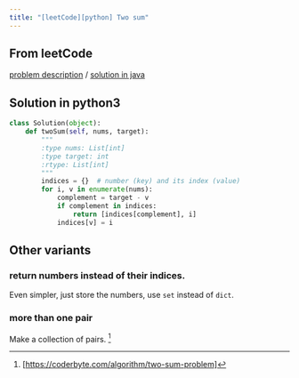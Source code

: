 ```yaml
---
title: "[leetCode][python] Two sum"
---
```


## From leetCode
[problem description](https://leetcode.com/problems/two-sum/description/)
/
[solution in java](https://leetcode.com/problems/two-sum/solution/#approach-3-one-pass-hash-table)


## Solution in python3
```python
class Solution(object):
    def twoSum(self, nums, target):
        """
        :type nums: List[int]
        :type target: int
        :rtype: List[int]
        """
        indices = {}  # number (key) and its index (value)
        for i, v in enumerate(nums):
            complement = target - v
            if complement in indices:
                return [indices[complement], i]
            indices[v] = i
```

## Other variants

### return numbers instead of their indices. 
Even simpler, just store the numbers, use `set` instead of `dict`.

### more than one pair
Make a collection of pairs. [^1]


[^1]: [https://coderbyte.com/algorithm/two-sum-problem]